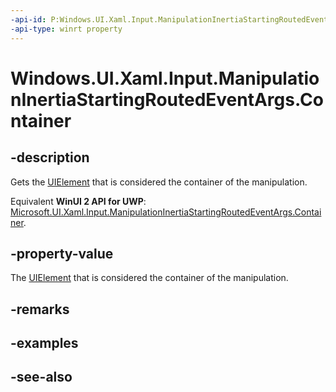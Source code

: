 ```yaml
---
-api-id: P:Windows.UI.Xaml.Input.ManipulationInertiaStartingRoutedEventArgs.Container
-api-type: winrt property
---
```


<!-- Property syntax
public Windows.UI.Xaml.UIElement Container { get; }
-->

# Windows.UI.Xaml.Input.ManipulationInertiaStartingRoutedEventArgs.Container

## -description
Gets the [UIElement](../windows.ui.xaml/uielement.md) that is considered the container of the manipulation.

Equivalent **WinUI 2 API for UWP**: [Microsoft.UI.Xaml.Input.ManipulationInertiaStartingRoutedEventArgs.Container](/windows/winui/api/microsoft.ui.xaml.input.manipulationinertiastartingroutedeventargs.container).

## -property-value
The [UIElement](../windows.ui.xaml/uielement.md) that is considered the container of the manipulation.
## -remarks
<!--Container is a concept in the Directmanipulation API that I do not yet understand. Needs more research.-->

## -examples

## -see-also
